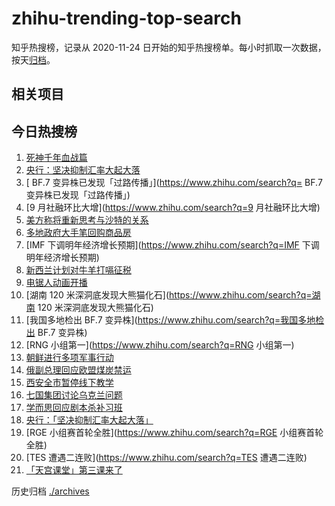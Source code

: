 # zhihu-trending-top-search

知乎热搜榜，记录从 2020-11-24 日开始的知乎热搜榜单。每小时抓取一次数据，按天[归档](./archives)。

## 相关项目

## 今日热搜榜

<!-- BEGIN -->
<!-- 最后更新时间 Wed Oct 12 2022 19:11:30 GMT+0800 (China Standard Time) -->

1. [死神千年血战篇](https://www.zhihu.com/search?q=死神千年血战篇)
1. [央行：坚决抑制汇率大起大落](https://www.zhihu.com/search?q=央行：坚决抑制汇率大起大落)
1. [	BF.7 变异株已发现「过路传播」](https://www.zhihu.com/search?q=	BF.7 变异株已发现「过路传播」)
1. [9 月社融环比大增](https://www.zhihu.com/search?q=9 月社融环比大增)
1. [美方称将重新思考与沙特的关系](https://www.zhihu.com/search?q=美方称将重新思考与沙特的关系)
1. [多地政府大手笔回购商品房](https://www.zhihu.com/search?q=多地政府大手笔回购商品房)
1. [IMF 下调明年经济增长预期](https://www.zhihu.com/search?q=IMF 下调明年经济增长预期)
1. [新西兰计划对牛羊打嗝征税](https://www.zhihu.com/search?q=新西兰计划对牛羊打嗝征税)
1. [电锯人动画开播](https://www.zhihu.com/search?q=电锯人动画开播)
1. [湖南 120 米深洞底发现大熊猫化石](https://www.zhihu.com/search?q=湖南 120 米深洞底发现大熊猫化石)
1. [我国多地检出 BF.7 变异株](https://www.zhihu.com/search?q=我国多地检出 BF.7 变异株)
1. [RNG 小组第一](https://www.zhihu.com/search?q=RNG 小组第一)
1. [朝鲜进行多项军事行动](https://www.zhihu.com/search?q=朝鲜进行多项军事行动)
1. [俄副总理回应欧盟煤炭禁运](https://www.zhihu.com/search?q=俄副总理回应欧盟煤炭禁运)
1. [西安全市暂停线下教学](https://www.zhihu.com/search?q=西安全市暂停线下教学)
1. [七国集团讨论乌克兰问题](https://www.zhihu.com/search?q=七国集团讨论乌克兰问题)
1. [学而思回应剧本杀补习班](https://www.zhihu.com/search?q=学而思回应剧本杀补习班)
1. [央行：「坚决抑制汇率大起大落」](https://www.zhihu.com/search?q=央行：「坚决抑制汇率大起大落」)
1. [RGE 小组赛首轮全胜](https://www.zhihu.com/search?q=RGE 小组赛首轮全胜)
1. [TES 遭遇二连败](https://www.zhihu.com/search?q=TES 遭遇二连败)
1. [「天宫课堂」第三课来了](https://www.zhihu.com/search?q=「天宫课堂」第三课来了)

<!-- END -->

历史归档 [./archives](./archives)
